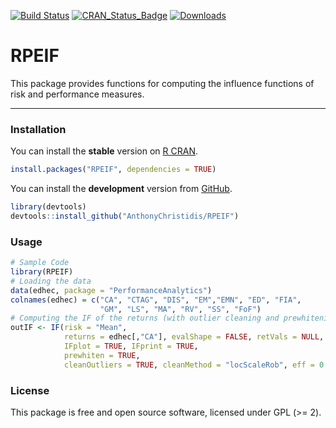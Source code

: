 [![Build Status](https://app.travis-ci.com/AnthonyChristidis/RPEIF.svg?branch=master)](https://app.travis-ci.com/AnthonyChristidis/RPEIF) 
[![CRAN_Status_Badge](https://www.r-pkg.org/badges/version/RPEIF)](https://cran.r-project.org/package=RPEIF)
[![Downloads](https://cranlogs.r-pkg.org/badges/RPEIF)](https://cran.r-project.org/package=RPEIF)

RPEIF
=====

This package provides functions for computing the influence functions of risk and performance measures.

------------------------------------------------------------------------

### Installation

You can install the **stable** version on [R CRAN](https://cran.r-project.org/package=RPEIF).

``` r
install.packages("RPEIF", dependencies = TRUE)
```

You can install the **development** version from [GitHub](https://github.com/AnthonyChristidis/RPEIF).

``` r
library(devtools) 
devtools::install_github("AnthonyChristidis/RPEIF")
```

### Usage

``` r
# Sample Code
library(RPEIF)
# Loading the data
data(edhec, package = "PerformanceAnalytics")
colnames(edhec) = c("CA", "CTAG", "DIS", "EM","EMN", "ED", "FIA",
                    "GM", "LS", "MA", "RV", "SS", "FoF")
# Computing the IF of the returns (with outlier cleaning and prewhitening)
outIF <- IF(risk = "Mean",
            returns = edhec[,"CA"], evalShape = FALSE, retVals = NULL, nuisPars = NULL,
            IFplot = TRUE, IFprint = TRUE,
            prewhiten = TRUE,
            cleanOutliers = TRUE, cleanMethod = "locScaleRob", eff = 0.99)
```

### License

This package is free and open source software, licensed under GPL (&gt;= 2).
